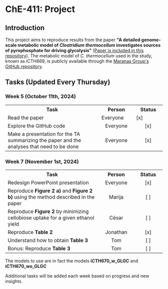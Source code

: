 <h1>ChE-411: Project</h1>

<h2>Introduction</h2>
<p>This project aims to reproduce results from the paper <strong>"A detailed genome-scale metabolic model of <em>Clostridium thermocellum</em> investigates sources of pyrophosphate for driving glycolysis"</strong> (<a href="Paper.pdf">Paper is included in this repository</a>). The metabolic model of <em>C. thermocellum</em> used in the study, known as iCTH669, is publicly available through the <a href="https://github.com/maranasgroup/iCTH669">Maranas Group's GitHub repository</a>.</p>

<h2>Tasks (Updated Every Thursday)</h2>

<h3>Week 5 (October 11th, 2024)</h3>

<table>
  <tr>
    <th width="1500">Task</th>
    <th width="250"; text-align: center;>Person</th>
    <th width="250": text-align: center;">Status</th>
  </tr>
  <tr>
    <td>Read the paper</td>
    <td width="250"; text-align: center;>Everyone</td>
    <td width="250"; text-align: center;">[x]</td>
  </tr>
  <tr>
    <td>Explore the GitHub code</td>
    <td style="text-align: center;">Everyone</td>
    <td style="text-align: center;">[x]</td>
  </tr>
  <tr>
    <td>Make a presentation for the TA summarizing the paper and the analyses that need to be done</td>
    <td style="text-align: center;">Everyone</td>
    <td style="text-align: center;">[x]</td>
  </tr>
</table>

<h3>Week 7 (November 1st, 2024)</h3>

<table width="500px">
  <tr>
    <th width="1500">Task</th>
    <th width="250"; text-align: center;">Person</th>
    <th width="250": 3cm; text-align: center;">Status</th>
  </tr>
  <tr>
    <td>Redesign PowerPoint presentation</td>
    <td style="text-align: center;">Everyone</td>
    <td style="text-align: center;">[x]</td>
  </tr>
  <tr>
    <td>Reproduce <b>Figure 2 a)</b> and <b>Figure 2 b)</b> using the method described in the paper</td>
    <td style="text-align: center;">Marija</td>
    <td style="text-align: center;">[ ]</td>
  </tr>
  <tr>
    <td>Reproduce <b>Figure 2</b> by minimizing cellobiose uptake for a given ethanol yield</td>
    <td style="text-align: center;">César</td>
    <td style="text-align: center;">[ ]</td>
  </tr>
  <tr>
    <td>Reproduce <b>Table 2</b></td>
    <td style="text-align: center;">Jonathan</td>
    <td style="text-align: center;">[x]</td>
  </tr>
  <tr>
    <td>Understand how to obtain <b>Table 3</b></td>
    <td style="text-align: center;">Tom</td>
    <td style="text-align: center;">[ ]</td>
  </tr>
  <tr>
    <td>Bonus: Reproduce <b>Table 3</b></td>
    <td style="text-align: center;">Tom</td>
    <td style="text-align: center;">[ ]</td>
  </tr>
</table>
<p>The models to use are in fact the models <b>iCTH670_w_GLGC</b> and <b>iCTH670_wo_GLGC</b></p>

<p>Additional tasks will be added each week based on progress and new insights.</p>
